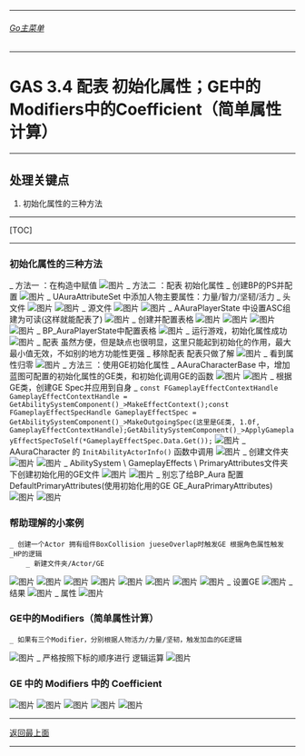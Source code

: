 ___________________________________________________________________________________________
###### [Go主菜单](../MainMenu.md)
___________________________________________________________________________________________

# GAS 3.4 配表 初始化属性；GE中的Modifiers中的Coefficient（简单属性计算）
___________________________________________________________________________________________
## 处理关键点
1. 初始化属性的三种方法
___________________________________________________________________________________________

[TOC]

___________________________________________________________________________________________

### 初始化属性的三种方法
_ 方法一 ：在构造中赋值
![图片](https://github.com/liyunlong618/LiYunLongKnowledgeLibrary/blob/main/UECPP/Models/GAS/GAS_2_Aura/DetailContent/Image/GAS_014/259693_386607.png?raw=true)
_ 方法二 ：配表 初始化属性
    _ 创建BP的PS并配置
![图片](https://github.com/liyunlong618/LiYunLongKnowledgeLibrary/blob/main/UECPP/Models/GAS/GAS_2_Aura/DetailContent/Image/GAS_014/735085_113350.png?raw=true)
    _ UAuraAttributeSet 中添加人物主要属性：力量/智力/坚韧/活力
        _ 头文件
![图片](https://github.com/liyunlong618/LiYunLongKnowledgeLibrary/blob/main/UECPP/Models/GAS/GAS_2_Aura/DetailContent/Image/GAS_014/236964_145056.png?raw=true)
![图片](https://github.com/liyunlong618/LiYunLongKnowledgeLibrary/blob/main/UECPP/Models/GAS/GAS_2_Aura/DetailContent/Image/GAS_014/800934_653335.png?raw=true)
        _ 源文件
![图片](https://github.com/liyunlong618/LiYunLongKnowledgeLibrary/blob/main/UECPP/Models/GAS/GAS_2_Aura/DetailContent/Image/GAS_014/210478_889833.png?raw=true)
![图片](https://github.com/liyunlong618/LiYunLongKnowledgeLibrary/blob/main/UECPP/Models/GAS/GAS_2_Aura/DetailContent/Image/GAS_014/973321_582084.png?raw=true)
    _ AAuraPlayerState 中设置ASC组建为可读(这样就能配表了)
![图片](https://github.com/liyunlong618/LiYunLongKnowledgeLibrary/blob/main/UECPP/Models/GAS/GAS_2_Aura/DetailContent/Image/GAS_014/728098_869570.png?raw=true)
    _ 创建并配置表格
![图片](https://github.com/liyunlong618/LiYunLongKnowledgeLibrary/blob/main/UECPP/Models/GAS/GAS_2_Aura/DetailContent/Image/GAS_014/133291_384936.png?raw=true)
![图片](https://github.com/liyunlong618/LiYunLongKnowledgeLibrary/blob/main/UECPP/Models/GAS/GAS_2_Aura/DetailContent/Image/GAS_014/255623_609942.png?raw=true)
![图片](https://github.com/liyunlong618/LiYunLongKnowledgeLibrary/blob/main/UECPP/Models/GAS/GAS_2_Aura/DetailContent/Image/GAS_014/528734_139988.png?raw=true)
![图片](https://github.com/liyunlong618/LiYunLongKnowledgeLibrary/blob/main/UECPP/Models/GAS/GAS_2_Aura/DetailContent/Image/GAS_014/66543_782239.png?raw=true)
    _ BP_AuraPlayerState中配置表格
![图片](https://github.com/liyunlong618/LiYunLongKnowledgeLibrary/blob/main/UECPP/Models/GAS/GAS_2_Aura/DetailContent/Image/GAS_014/809545_620944.png?raw=true)
    _ 运行游戏，初始化属性成功 
![图片](https://github.com/liyunlong618/LiYunLongKnowledgeLibrary/blob/main/UECPP/Models/GAS/GAS_2_Aura/DetailContent/Image/GAS_014/823609_309359.png?raw=true)
    _ 配表 虽然方便，但是缺点也很明显，这里只能起到初始化的作用，最大最小值无效，不如别的地方功能性更强
_ 移除配表 配表只做了解
![图片](https://github.com/liyunlong618/LiYunLongKnowledgeLibrary/blob/main/UECPP/Models/GAS/GAS_2_Aura/DetailContent/Image/GAS_014/52097_785648.png?raw=true)
    _ 看到属性归零
![图片](https://github.com/liyunlong618/LiYunLongKnowledgeLibrary/blob/main/UECPP/Models/GAS/GAS_2_Aura/DetailContent/Image/GAS_014/298821_463392.png?raw=true)
_ 方法三 ：使用GE初始化属性
    _ AAuraCharacterBase 中，增加蓝图可配置的初始化属性的GE类，和初始化调用GE的函数
![图片](https://github.com/liyunlong618/LiYunLongKnowledgeLibrary/blob/main/UECPP/Models/GAS/GAS_2_Aura/DetailContent/Image/GAS_014/251747_164999.png?raw=true)
![图片](https://github.com/liyunlong618/LiYunLongKnowledgeLibrary/blob/main/UECPP/Models/GAS/GAS_2_Aura/DetailContent/Image/GAS_014/454401_240645.png?raw=true)
        _ 根据GE类，创建GE Spec并应用到自身
            _ `const FGameplayEffectContextHandle GameplayEffectContextHandle = GetAbilitySystemComponent()_>MakeEffectContext();const FGameplayEffectSpecHandle GameplayEffectSpec = GetAbilitySystemComponent()_>MakeOutgoingSpec(这里是GE类, 1.0f, GameplayEffectContextHandle);GetAbilitySystemComponent()_>ApplyGameplayEffectSpecToSelf(*GameplayEffectSpec.Data.Get());`
![图片](https://github.com/liyunlong618/LiYunLongKnowledgeLibrary/blob/main/UECPP/Models/GAS/GAS_2_Aura/DetailContent/Image/GAS_014/838486_222756.png?raw=true)
    _ AAuraCharacter 的 `InitAbilityActorInfo()` 函数中调用
![图片](https://github.com/liyunlong618/LiYunLongKnowledgeLibrary/blob/main/UECPP/Models/GAS/GAS_2_Aura/DetailContent/Image/GAS_014/844463_327081.png?raw=true)
    _ 创建文件夹
![图片](https://github.com/liyunlong618/LiYunLongKnowledgeLibrary/blob/main/UECPP/Models/GAS/GAS_2_Aura/DetailContent/Image/GAS_014/59883_457668.png?raw=true)
![图片](https://github.com/liyunlong618/LiYunLongKnowledgeLibrary/blob/main/UECPP/Models/GAS/GAS_2_Aura/DetailContent/Image/GAS_014/965655_918822.png?raw=true)
    _ AbilitySystem \ GameplayEffects \ PrimaryAttributes文件夹下创建初始化用的GE文件
![图片](https://github.com/liyunlong618/LiYunLongKnowledgeLibrary/blob/main/UECPP/Models/GAS/GAS_2_Aura/DetailContent/Image/GAS_014/376098_448663.png?raw=true)
![图片](https://github.com/liyunlong618/LiYunLongKnowledgeLibrary/blob/main/UECPP/Models/GAS/GAS_2_Aura/DetailContent/Image/GAS_014/548009_717922.png?raw=true)
    _ 别忘了给BP_Aura 配置DefaultPrimaryAttributes(使用初始化用的GE   GE_AuraPrimaryAttributes)
![图片](https://github.com/liyunlong618/LiYunLongKnowledgeLibrary/blob/main/UECPP/Models/GAS/GAS_2_Aura/DetailContent/Image/GAS_014/597630_30182.png?raw=true)
![图片](https://github.com/liyunlong618/LiYunLongKnowledgeLibrary/blob/main/UECPP/Models/GAS/GAS_2_Aura/DetailContent/Image/GAS_014/619764_152779.png?raw=true)
### 帮助理解的小案例
    _ 创建一个Actor 拥有组件BoxCollision jueseOverlap时触发GE 根据角色属性触发_HP的逻辑
        _ 新建文件夹/Actor/GE
![图片](https://github.com/liyunlong618/LiYunLongKnowledgeLibrary/blob/main/UECPP/Models/GAS/GAS_2_Aura/DetailContent/Image/GAS_014/503613_338575.png?raw=true)
![图片](https://github.com/liyunlong618/LiYunLongKnowledgeLibrary/blob/main/UECPP/Models/GAS/GAS_2_Aura/DetailContent/Image/GAS_014/242735_271610.png?raw=true)
![图片](https://github.com/liyunlong618/LiYunLongKnowledgeLibrary/blob/main/UECPP/Models/GAS/GAS_2_Aura/DetailContent/Image/GAS_014/371479_680532.png?raw=true)
![图片](https://github.com/liyunlong618/LiYunLongKnowledgeLibrary/blob/main/UECPP/Models/GAS/GAS_2_Aura/DetailContent/Image/GAS_014/291537_845177.png?raw=true)
![图片](https://github.com/liyunlong618/LiYunLongKnowledgeLibrary/blob/main/UECPP/Models/GAS/GAS_2_Aura/DetailContent/Image/GAS_014/569259_151180.png?raw=true)
![图片](https://github.com/liyunlong618/LiYunLongKnowledgeLibrary/blob/main/UECPP/Models/GAS/GAS_2_Aura/DetailContent/Image/GAS_014/703089_728654.png?raw=true)
![图片](https://github.com/liyunlong618/LiYunLongKnowledgeLibrary/blob/main/UECPP/Models/GAS/GAS_2_Aura/DetailContent/Image/GAS_014/437999_968644.png?raw=true)
![图片](https://github.com/liyunlong618/LiYunLongKnowledgeLibrary/blob/main/UECPP/Models/GAS/GAS_2_Aura/DetailContent/Image/GAS_014/481770_517036.png?raw=true)
        _ 设置GE
![图片](https://github.com/liyunlong618/LiYunLongKnowledgeLibrary/blob/main/UECPP/Models/GAS/GAS_2_Aura/DetailContent/Image/GAS_014/50918_528219.png?raw=true)
    _ 结果
![图片](https://github.com/liyunlong618/LiYunLongKnowledgeLibrary/blob/main/UECPP/Models/GAS/GAS_2_Aura/DetailContent/Image/GAS_014/499678_122060.png?raw=true)
    _ 属性 ![图片](https://github.com/liyunlong618/LiYunLongKnowledgeLibrary/blob/main/UECPP/Models/GAS/GAS_2_Aura/DetailContent/Image/GAS_014/906204_173771.png?raw=true)
### GE中的Modifiers（简单属性计算）
    _ 如果有三个Modifier，分别根据人物活力/力量/坚韧，触发加血的GE逻辑
![图片](https://github.com/liyunlong618/LiYunLongKnowledgeLibrary/blob/main/UECPP/Models/GAS/GAS_2_Aura/DetailContent/Image/GAS_014/283180_607956.png?raw=true)
    _ 严格按照下标的顺序进行 逻辑运算
![图片](https://github.com/liyunlong618/LiYunLongKnowledgeLibrary/blob/main/UECPP/Models/GAS/GAS_2_Aura/DetailContent/Image/GAS_014/206479_41321.png?raw=true)
### GE 中的 Modifiers 中的 Coefficient
![图片](https://github.com/liyunlong618/LiYunLongKnowledgeLibrary/blob/main/UECPP/Models/GAS/GAS_2_Aura/DetailContent/Image/GAS_014/950364_432461.png?raw=true)
![图片](https://github.com/liyunlong618/LiYunLongKnowledgeLibrary/blob/main/UECPP/Models/GAS/GAS_2_Aura/DetailContent/Image/GAS_014/669990_723459.png?raw=true)
![图片](https://github.com/liyunlong618/LiYunLongKnowledgeLibrary/blob/main/UECPP/Models/GAS/GAS_2_Aura/DetailContent/Image/GAS_014/385613_191279.png?raw=true)
![图片](https://github.com/liyunlong618/LiYunLongKnowledgeLibrary/blob/main/UECPP/Models/GAS/GAS_2_Aura/DetailContent/Image/GAS_014/72924_160997.png?raw=true)
![图片](https://github.com/liyunlong618/LiYunLongKnowledgeLibrary/blob/main/UECPP/Models/GAS/GAS_2_Aura/DetailContent/Image/GAS_014/640562_116628.png?raw=true)

___________________________________________________________________________________________

[返回最上面](#Go主菜单)
___________________________________________________________________________________________